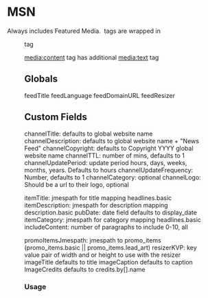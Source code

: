 # MSN

Always includes Featured Media. <img> tags are wrapped in <figure> tag

<media:content> tag has additional <media:text> tag

## Globals

feedTitle
feedLanguage
feedDomainURL
feedResizer

## Custom Fields

channelTitle: defaults to global website name
channelDescription: defaults to global website name + "News Feed"
channelCopyright: defaults to Copyright YYYY global website name
channelTTL: number of mins, defaults to 1
channelUpdatePeriod: update period hours, days, weeks, months, years. Defaults to hours
channelUpdateFrequency: Number, defaults to 1
channelCategory: optional
channelLogo: Should be a url to their logo, optional

itemTitle: jmespath for title mapping headlines.basic
itemDescription: jmespath for description mapping description.basic
pubDate: date field defaults to display_date
itemCategory: jmespath for category mapping headlines.basic
includeContent: number of paragraphs to include 0-10, all

promoItemsJmespath: jmespath to promo_items (promo_items.basic || promo_items.lead_art)
resizerKVP: key value pair of width and or height to use with the resizer
imageTitle defaults to title
imageCaption defaults to caption
ImageCredits defaults to credits.by[].name

### Usage
